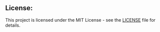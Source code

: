 ## License:
This project is licensed under the MIT License - see the [LICENSE](LICENSE) file for details.
